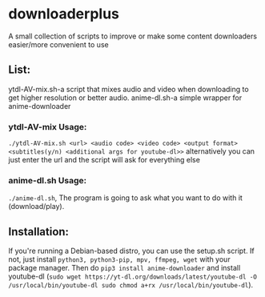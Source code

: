 # downloaderplus
A small collection of scripts to improve or make some content downloaders easier/more convenient to use
## List:
ytdl-AV-mix.sh-a script that mixes audio and video when downloading to get higher resolution or better audio.
anime-dl.sh-a simple wrapper for anime-downloader
### ytdl-AV-mix Usage:
`./ytdl-AV-mix.sh <url> <audio code> <video code> <output format> <subtitles(y/n) <additional args for youtube-dl>>`
alternatively you can just enter the url and the script will ask for everything else
### anime-dl.sh Usage:
`./anime-dl.sh`, The program is going to ask what you want to do with it (download/play).
## Installation:
If you're running a Debian-based distro, you can use the setup.sh script.
If not, just install `python3, python3-pip, mpv, ffmpeg, wget` with your package manager. Then do `pip3 install anime-downloader` and install youtube-dl
(`sudo wget https://yt-dl.org/downloads/latest/youtube-dl -O /usr/local/bin/youtube-dl
sudo chmod a+rx /usr/local/bin/youtube-dl`).
